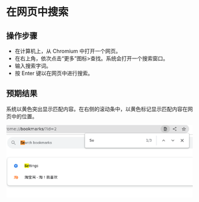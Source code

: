 # 在网页中搜索

## 操作步骤

- 在计算机上，从 Chromium 中打开一个网页。
- 在右上角，依次点击“更多”图标>查找。系统会打开一个搜索窗口。
- 输入搜索字词。
- 按 Enter 键以在网页中进行搜索。

## 预期结果

系统以黄色突出显示匹配内容。在右侧的滚动条中，以黄色标记显示匹配内容在网页中的位置。

![在网页中搜索-1](./img/在网页中搜索-1.png)
